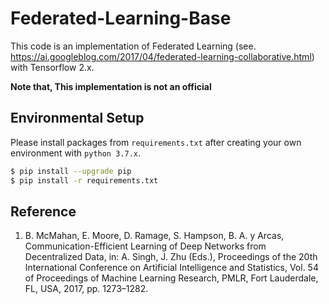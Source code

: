 # Federated-Learning-Base

This code is an implementation of Federated Learning (see. https://ai.googleblog.com/2017/04/federated-learning-collaborative.html)
with Tensorflow 2.x.

**Note that, This implementation is not an official**

## Environmental Setup

Please install packages from `requirements.txt` after creating your own environment with `python 3.7.x`.

```bash
$ pip install --upgrade pip
$ pip install -r requirements.txt
```

## Reference

1. B. McMahan, E. Moore, D. Ramage, S. Hampson, B. A. y Arcas, Communication-Efficient Learning of Deep Networks from Decentralized Data, in: A. Singh, J. Zhu (Eds.), Proceedings of the 20th International Conference on Artificial Intelligence and Statistics, Vol. 54 of Proceedings of Machine Learning Research, PMLR, Fort Lauderdale, FL, USA, 2017, pp. 1273–1282.
